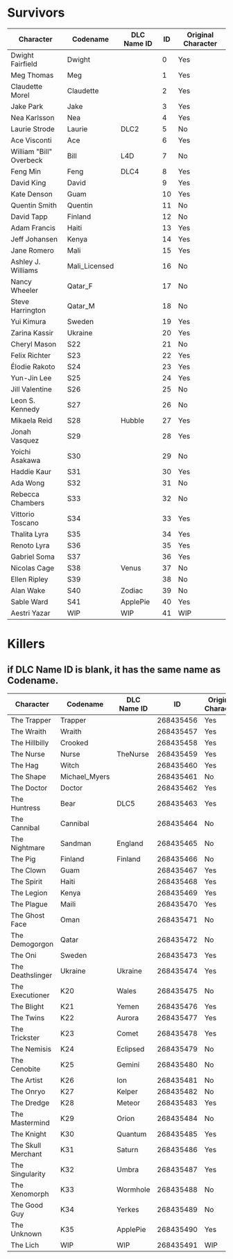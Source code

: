 # Survivors

| Character                | Codename     | DLC Name ID |     ID      | Original Character |
|--------------------------|--------------|-------------|-------------|--------------------|
| Dwight Fairfield         | Dwight       |             | 0           |Yes                 |
| Meg Thomas               | Meg          |             | 1           |Yes                 |
| Claudette Morel          | Claudette    |             | 2           |Yes                 |
| Jake Park                | Jake         |             | 3           |Yes                 |
| Nea Karlsson             | Nea          |             | 4           |Yes                 |
| Laurie Strode            | Laurie       | DLC2        | 5           |No                  |
| Ace Visconti             | Ace          |             | 6           |Yes                 |
| William "Bill" Overbeck  | Bill         | L4D         | 7           |No                  |
| Feng Min                 | Feng         | DLC4        | 8           |Yes                 |
| David King               | David        |             | 9           |Yes                 |
| Kate Denson              | Guam         |             | 10          |Yes                 |
| Quentin Smith            | Quentin      |             | 11          |No                  |
| David Tapp               | Finland      |             | 12          |No                  |
| Adam Francis             | Haiti        |             | 13          |Yes                 |
| Jeff Johansen            | Kenya        |             | 14          |Yes                 |
| Jane Romero              | Mali         |             | 15          |Yes                 |
| Ashley J. Williams       | Mali_Licensed|             | 16          |No                  |
| Nancy Wheeler            | Qatar_F      |             | 17          |No                  |
| Steve Harrington         | Qatar_M      |             | 18          |No                  |
| Yui Kimura               | Sweden       |             | 19          |Yes                 |
| Zarina Kassir            | Ukraine      |             | 20          |Yes                 |
| Cheryl Mason             | S22          |             | 21          |No                  |
| Felix Richter            | S23          |             | 22          |Yes                 |
| Élodie Rakoto            | S24          |             | 23          |Yes                 |
| Yun-Jin Lee              | S25          |             | 24          |Yes                 |
| Jill Valentine           | S26          |             | 25          |No                  |
| Leon S. Kennedy          | S27          |             | 26          |No                  |
| Mikaela Reid             | S28          | Hubble      | 27          |Yes                 |
| Jonah Vasquez            | S29          |             | 28          |Yes                 |
| Yoichi Asakawa           | S30          |             | 29          |No                  |
| Haddie Kaur              | S31          |             | 30          |Yes                 |
| Ada Wong                 | S32          |             | 31          |No                  |
| Rebecca Chambers         | S33          |             | 32          |No                  |
| Vittorio Toscano         | S34          |             | 33          |Yes                 |
| Thalita Lyra             | S35          |             | 34          |Yes                 |
| Renoto Lyra              | S36          |             | 35          |Yes                 |
| Gabriel Soma             | S37          |             | 36          |Yes                 |
| Nicolas Cage             | S38          | Venus       | 37          |No                  |
| Ellen Ripley             | S39          |             | 38          |No                  |
| Alan Wake                | S40          | Zodiac      | 39          |No                  |
| Sable Ward               | S41          | ApplePie    | 40          |Yes                 |
| Aestri Yazar             | WIP          | WIP         | 41          |WIP                 |

# Killers
## if DLC Name ID is blank, it has the same name as Codename.
  
| Character                | Codename     | DLC Name ID |     ID      | Original Character |
|--------------------------|--------------|-------------|-------------|--------------------|
| The Trapper              | Trapper      |             | 268435456   |Yes                 |
| The Wraith               | Wraith       |             | 268435457   |Yes                 |
| The Hillbilly            | Crooked      |             | 268435458   |Yes                 |
| The Nurse                | Nurse        | TheNurse    | 268435459   |Yes                 |
| The Hag                  | Witch        |             | 268435460   |Yes                 |
| The Shape                | Michael_Myers|             | 268435461   |No                  |
| The Doctor               | Doctor       |             | 268435462   |Yes                 |
| The Huntress             | Bear         | DLC5        | 268435463   |Yes                 |
| The Cannibal             | Cannibal     |             | 268435464   |No                  |
| The Nightmare            | Sandman      | England     | 268435465   |No                  |
| The Pig                  | Finland      | Finland     | 268435466   |No                  |
| The Clown                | Guam         |             | 268435467   |Yes                 |
| The Spirit               | Haiti        |             | 268435468   |Yes                 |
| The Legion               | Kenya        |             | 268435469   |Yes                 |
| The Plague               | Maili        |             | 268435470   |Yes                 |
| The Ghost Face           | Oman         |             | 268435471   |No                  |
| The Demogorgon           | Qatar        |             | 268435472   |No                  |
| The Oni                  | Sweden       |             | 268435473   |Yes                 |
| The Deathslinger         | Ukraine      | Ukraine     | 268435474   |Yes                 |
| The Executioner          | K20          | Wales       | 268435475   |No                  |
| The Blight               | K21          | Yemen       | 268435476   |Yes                 |
| The Twins                | K22          | Aurora      | 268435477   |Yes                 |
| The Trickster            | K23          | Comet       | 268435478   |Yes                 |
| The Nemisis              | K24          | Eclipsed    | 268435479   |No                  |
| The Cenobite             | K25          | Gemini      | 268435480   |No                  |
| The Artist               | K26          | Ion         | 268435481   |No                  |
| The Onryo                | K27          | Kelper      | 268435482   |No                  |
| The Dredge               | K28          | Meteor      | 268435483   |Yes                 |
| The Mastermind           | K29          | Orion       | 268435484   |No                  |
| The Knight               | K30          | Quantum     | 268435485   |Yes                 |
| The Skull Merchant       | K31          | Saturn      | 268435486   |Yes                 |
| The Singularity          | K32          | Umbra       | 268435487   |Yes                 |
| The Xenomorph            | K33          | Wormhole    | 268435488   |No                  |
| The Good Guy             | K34          | Yerkes      | 268435489   |No                  |
| The Unknown              | K35          | ApplePie    | 268435490   |Yes                 |
| The Lich                 | WIP          | WIP         | 268435491   |WIP                 |
